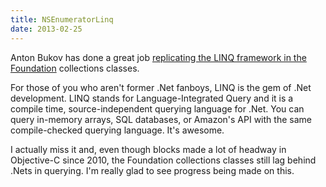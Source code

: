 ```yaml
---
title: NSEnumeratorLinq
date: 2013-02-25
---
```


Anton Bukov has done a great job [replicating the LINQ framework in the Foundation](https://github.com/k06a/NSEnumeratorLinq) collections classes.

For those of you who aren't former .Net fanboys, LINQ is the gem of .Net development. LINQ stands for Language-Integrated Query and it is a compile time, source-independent querying language for .Net. You can query in-memory arrays, SQL databases, or Amazon's API with the same compile-checked querying language. It's awesome.

I actually miss it and, even though blocks made a lot of headway in Objective-C since 2010, the Foundation collections classes still lag behind .Nets in querying. I'm really glad to see progress being made on this.

